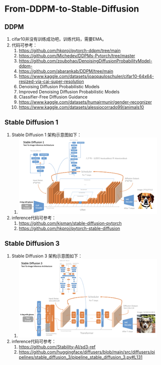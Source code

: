 # From-DDPM-to-Stable-Diffusion

## DDPM

1. cifar10并没有训练成功吧，训练代码，需要EMA。
2. 代码可参考：
   1. https://github.com/hkproj/pytorch-ddpm/tree/main
   2. https://github.com/Michedev/DDPMs-Pytorch/tree/master
   3. https://github.com/zoubohao/DenoisingDiffusionProbabilityModel-ddpm-
   4. https://github.com/abarankab/DDPM/tree/main
   5. https://www.kaggle.com/datasets/joaopauloschuler/cifar10-64x64-resized-via-cai-super-resolution
   6. Denoising Diffusion Probabilistic Models 
   7. Improved Denoising Diffusion Probabilistic Models
   8. Classifier-Free Diffusion Guidance
   9. https://www.kaggle.com/datasets/humairmunir/gender-recognizer
   10. https://www.kaggle.com/datasets/alessiocorrado99/animals10

## Stable Diffusion 1

1. Stable Diffusion 1 架构示意图如下：
   1. ![sd1](00_assets/image/sd1.png)
2. inference代码可参考：
   1. https://github.com/kjsman/stable-diffusion-pytorch
   2. https://github.com/hkproj/pytorch-stable-diffusion

## Stable Diffusion 3

1. Stable Diffusion 3 架构示意图如下：
   1. ![sd3](00_assets/image/sd3.png)
2. inference代码可参考：
   1. https://github.com/Stability-AI/sd3-ref
   2. https://github.com/huggingface/diffusers/blob/main/src/diffusers/pipelines/stable_diffusion_3/pipeline_stable_diffusion_3.py#L131
